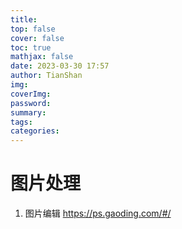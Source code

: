 ```yaml
---
title:
top: false
cover: false
toc: true
mathjax: false
date: 2023-03-30 17:57
author: TianShan
img:
coverImg:
password:
summary:
tags:
categories:
---
```


# 图片处理
1. 图片编辑 
  https://ps.gaoding.com/#/